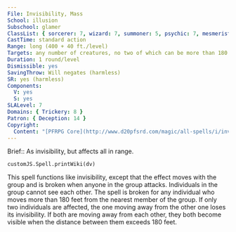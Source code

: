 ```yaml
---
File: Invisibility, Mass
School: illusion
Subschool: glamer
ClassList: { sorcerer: 7, wizard: 7, summoner: 5, psychic: 7, mesmerist: 6, unchained summoner: 6 }
CastTime: standard action
Range: long (400 + 40 ft./level)
Targets: any number of creatures, no two of which can be more than 180 ft. apart
Duration: 1 round/level
Dismissible: yes
SavingThrow: Will negates (harmless)
SR: yes (harmless)
Components:
  V: yes
  S: yes
SLALevel: 7
Domains: { Trickery: 8 }
Patron: { Deception: 14 }
Copyright:
  Content: "[PFRPG Core](http://www.d20pfsrd.com/magic/all-spells/i/invisibility)"
---
```

Brief:: As invisibility, but affects all in range.

```dataviewjs
customJS.Spell.printWiki(dv)
```

This spell functions like invisibility, except that the effect moves with the group and is broken when anyone in the group attacks.  Individuals in the group cannot see each other. The spell is broken for any individual who moves more than 180 feet from the nearest member of the group. If only two individuals are affected, the one moving away from the other one loses its invisibility. If both are moving away from each other, they both become visible when the distance between them exceeds 180 feet.
